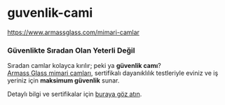 # guvenlik-cami
https://www.armassglass.com/mimari-camlar


### Güvenlikte Sıradan Olan Yeterli Değil

Sıradan camlar kolayca kırılır; peki ya **güvenlik camı**?  
[Armass Glass mimari camları](https://www.armassglass.com/mimari-camlar), sertifikalı dayanıklılık testleriyle eviniz ve iş yeriniz için **maksimum güvenlik** sunar.

Detaylı bilgi ve sertifikalar için [buraya göz atın](https://www.armassglass.com/sertifikalar).
